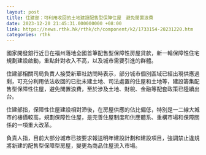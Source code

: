 ```yaml
---
layout: post
title: 住建部：可利用收回的土地建設配售型保障住屋　避免閒置浪費
date: 2023-12-20 21:45:31.000000000 +08:00
link: https://news.rthk.hk/rthk/ch/component/k2/1733154-20231220.htm
categories: rthk
---
```


國家開發銀行近日在福州落地全國首筆配售型保障性房屋貸款，新一輪保障性住宅規劃建設啟動，重點針對收入不高，以及城市需要引進的群體。

住建部相關司局負責人接受新華社訪問時表示，部分城市個別區域已經出現供應過剩，可充分利用依法收回的已批未建土地、司法處置的住屋和土地等，建設籌集配售型保障性住屋，避免閒置浪費，至於涉及土地、財稅、金融等配套政策已陸續出台。

住建部指，保障性住屋建設相對滯後，在房屋供應的佔比偏低，特別是一二線大城市的樓價較高，規劃保障性住屋，是完善住屋制度和供應體系、重構市場和保障關係的一項重大改革。

負責人指，目前大部分城市已按要求報送明年建設計劃和建設項目，強調禁止違規將新建的配售型保障型房屋，變更為商品住屋流入市場。
